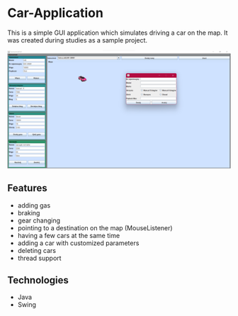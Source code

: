 # Car-Application

This is a simple GUI application which simulates driving a car on the map. It was created during studies as a sample project.

<img src="./app-view.png" data-canonical-src="./app-view.png" />

## Features
- adding gas
- braking
- gear changing 
- pointing to a destination on the map (MouseListener)
- having a few cars at the same time
- adding a car with customized parameters 
- deleting cars
- thread support

## Technologies
- Java
- Swing 
